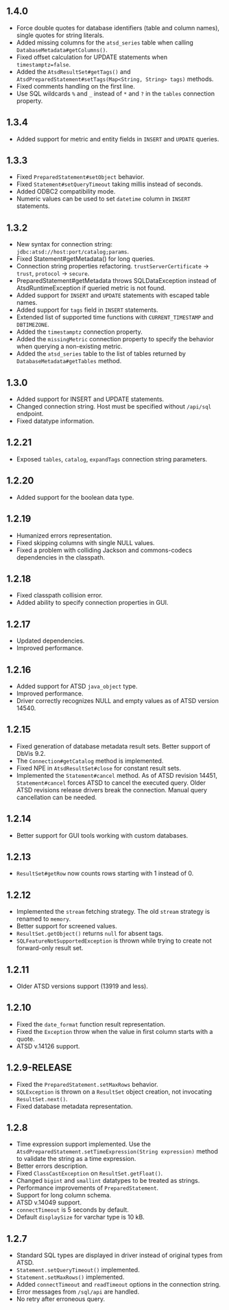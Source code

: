 ## 1.4.0
* Force double quotes for database identifiers (table and column names), single quotes for string literals.
* Added missing columns for the `atsd_series` table when calling `DatabaseMetadata#getColumns()`.
* Fixed offset calculation for UPDATE statements when `timestamptz=false`.
* Added the `AtsdResultSet#getTags()` and `AtsdPreparedStatement#setTags(Map<String, String> tags)` methods.
* Fixed comments handling on the first line.
* Use SQL wildcards `%` and `_` instead of `*` and `?` in the `tables` connection property.

## 1.3.4
* Added support for metric and entity fields in `INSERT` and `UPDATE` queries.

## 1.3.3
* Fixed `PreparedStatement#setObject` behavior.
* Fixed `Statement#setQueryTimeout` taking millis instead of seconds.
* Added ODBC2 compatibility mode.
* Numeric values can be used to set `datetime` column in `INSERT` statements.

## 1.3.2
* New syntax for connection string: `jdbc:atsd://host:port/catalog;params`.
* Fixed Statement#getMetadata() for long queries.
* Connection string properties refactoring. `trustServerCertificate` -> `trust`, `protocol` -> `secure`.
* PreparedStatement#getMetadata throws SQLDataException instead of AtsdRuntimeException if queried metric is not found.
* Added support for `INSERT` and `UPDATE` statements with escaped table names.
* Added support for `tags` field in `INSERT` statements.
* Extended list of supported time functions with `CURRENT_TIMESTAMP` and `DBTIMEZONE`.
* Added the `timestamptz` connection property.
* Added the `missingMetric` connection property to specify the behavior when querying a non-existing metric.
* Added the `atsd_series` table to the list of tables returned by `DatabaseMetadata#getTables` method.

## 1.3.0
* Added support for INSERT and UPDATE statements.
* Changed connection string. Host must be specified without `/api/sql` endpoint.
* Fixed datatype information.

## 1.2.21
* Exposed `tables`, `catalog`, `expandTags` connection string parameters.

## 1.2.20
* Added support for the boolean data type.

## 1.2.19
* Humanized errors representation.
* Fixed skipping columns with single NULL values.
* Fixed a problem with colliding Jackson and commons-codecs dependencies in the classpath.

## 1.2.18
* Fixed classpath collision error.
* Added ability to specify connection properties in GUI.

## 1.2.17
* Updated dependencies.
* Improved performance.

## 1.2.16
* Added support for ATSD `java_object` type.
* Improved performance.
* Driver correctly recognizes NULL and empty values as of ATSD version 14540.

## 1.2.15
* Fixed generation of database metadata result sets. Better support of DbVis 9.2.
* The `Connection#getCatalog` method is implemented.
* Fixed NPE in `AtsdResultSet#close` for constant result sets.
* Implemented the `Statement#cancel` method. As of ATSD revision 14451, `Statement#cancel` forces ATSD to cancel the executed query. Older ATSD revisions release drivers break the connection. Manual query cancellation can be needed.

## 1.2.14
* Better support for GUI tools working with custom databases.

## 1.2.13
* `ResultSet#getRow` now counts rows starting with 1 instead of 0.

## 1.2.12
* Implemented the `stream` fetching strategy. The old `stream` strategy is renamed to `memory`.
* Better support for screened values.
* `ResultSet.getObject()` returns `null` for absent tags.
* `SQLFeatureNotSupportedException` is thrown while trying to create not forward-only result set.

## 1.2.11
* Older ATSD versions support (13919 and less).

## 1.2.10
* Fixed the `date_format` function result representation.
* Fixed the `Exception` throw when the value in first column starts with a quote.
* ATSD v.14126 support.

## 1.2.9-RELEASE
* Fixed the `PreparedStatement.setMaxRows` behavior.
* `SQLException` is thrown on a `ResultSet` object creation, not invocating `ResultSet.next()`.
* Fixed database metadata representation.

## 1.2.8
* Time expression support implemented. Use the `AtsdPreparedStatement.setTimeExpression(String expression)` method to validate the string as a time expression.
* Better errors description.
* Fixed `ClassCastException` on `ResultSet.getFloat()`.
* Changed `bigint` and `smallint` datatypes to be treated as strings.
* Performance improvements of `PreparedStatement`.
* Support for long column schema.
* ATSD v.14049 support.
* `connectTimeout` is 5 seconds by default.
* Default `displaySize` for varchar type is 10 kB.

## 1.2.7
* Standard SQL types are displayed in driver instead of original types from ATSD.
* `Statement.setQueryTimeout()` implemented.
* `Statement.setMaxRows()` implemented.
* Added `connectTimeout` and `readTimeout` options in the connection string.
* Error messages from `/sql/api` are handled.
* No retry after erroneous query.
